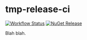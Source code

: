 # tmp-release-ci
[![Workflow Status][workflow-image]][workflow-url]
[![NuGet Release][nuget-image]][nuget-url]

Blah blah.

<!-- Links: -->
[workflow-image]: https://github.com/McManning/tmp-release-ci/actions/workflows/ci.yml/badge.svg
[workflow-url]: https://github.com/McManning/tmp-release-ci/actions/workflows/ci.yml

[nuget-image]: https://img.shields.io/nuget/v/SharpRNA.svg
[nuget-url]: https://www.nuget.org/packages/SharpRNA/
